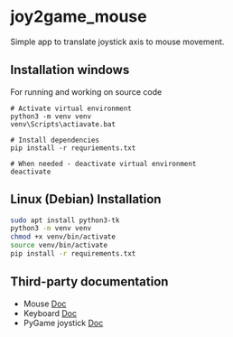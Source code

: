 # joy2game_mouse
Simple app to translate joystick axis to mouse movement.

## Installation windows
For running and working on source code
```batch
# Activate virtual environment
python3 -m venv venv
venv\Scripts\actiavate.bat

# Install dependencies
pip install -r requriements.txt

# When needed - deactivate virtual environment
deactivate
```
## Linux (Debian) Installation
```bash
sudo apt install python3-tk
python3 -m venv venv
chmod +x venv/bin/activate
source venv/bin/activate
pip install -r requirements.txt 
```

## Third-party documentation
- Mouse [Doc](https://github.com/boppreh/mouse)
- Keyboard [Doc](https://github.com/boppreh/keyboard)
- PyGame joystick [Doc](https://www.pygame.org/docs/ref/joystick.html)